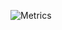 ![Metrics](https://metrics.lecoq.io/Dewelo120?template=classic&repositories=1&repositories=100&repositories.batch=100&repositories.forks=false&repositories.affiliations=owner&config.timezone=Europe%2FWarsaw)
